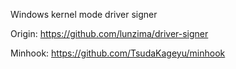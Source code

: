 Windows kernel mode driver signer

Origin:
https://github.com/lunzima/driver-signer

Minhook:
https://github.com/TsudaKageyu/minhook
